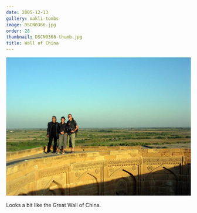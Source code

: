 ```yaml
---
date: 2005-12-13
gallery: makli-tombs
image: DSCN0366.jpg
order: 28
thumbnail: DSCN0366-thumb.jpg
title: Wall of China
---
```


![Wall of China](./DSCN0366.jpg)

Looks a bit like the Great Wall of China.